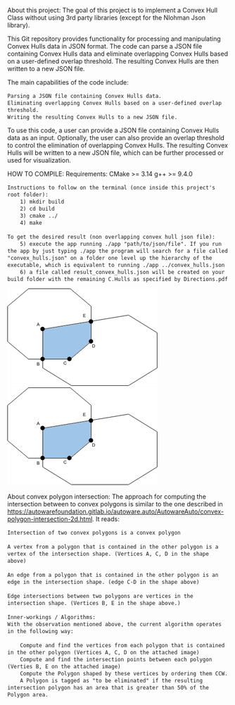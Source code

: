 About this project:
The goal of this project is to implement a Convex Hull Class without using 3rd party libraries (except for the Nlohman Json library).

This Git repository provides functionality for processing and manipulating Convex Hulls data in JSON format. The code can parse a JSON file containing Convex Hulls data and eliminate overlapping Convex Hulls based on a user-defined overlap threshold. The resulting Convex Hulls are then written to a new JSON file.

The main capabilities of the code include:

    Parsing a JSON file containing Convex Hulls data.
    Eliminating overlapping Convex Hulls based on a user-defined overlap threshold.
    Writing the resulting Convex Hulls to a new JSON file.

To use this code, a user can provide a JSON file containing Convex Hulls data as an input. Optionally, the user can also provide an overlap threshold to control the elimination of overlapping Convex Hulls. The resulting Convex Hulls will be written to a new JSON file, which can be further processed or used for visualization.

HOW TO COMPILE:
    Requirements: 
        CMake >= 3.14
        g++ >= 9.4.0
    
    Instructions to follow on the terminal (once inside this project's root folder):
        1) mkdir build
        2) cd build 
        3) cmake ../ 
        4) make

    To get the desired result (non overlapping convex hull json file):
        5) execute the app running ./app "path/to/json/file". If you run the app by just typing ./app the program will search for a file called "convex_hulls.json" on a folder one level up the hierarchy of the executable, which is equivalent to running ./app ../convex_hulls.json
        6) a file called result_convex_hulls.json will be created on your build folder with the remaining C.Hulls as specified by Directions.pdf

![Example](./convex_polygon_intersection.png)
![Example](convex_polygon_intersection.png)

About convex polygon intersection:
    The approach for computing the intersection between to convex polygons is similar to the one described in https://autowarefoundation.gitlab.io/autoware.auto/AutowareAuto/convex-polygon-intersection-2d.html. It reads:

    Intersection of two convex polygons is a convex polygon
    
    A vertex from a polygon that is contained in the other polygon is a vertex of the intersection shape. (Vertices A, C, D in the shape above)
    
    An edge from a polygon that is contained in the other polygon is an edge in the intersection shape. (edge C-D in the shape above)
    
    Edge intersections between two polygons are vertices in the intersection shape. (Vertices B, E in the shape above.)

    Inner-workings / Algorithms:
    With the observation mentioned above, the current algorithm operates in the following way:

        Compute and find the vertices from each polygon that is contained in the other polygon (Vertices A, C, D on the attached image)
        Compute and find the intersection points between each polygon (Verties B, E on the attached image)
        Compute the Polygon shaped by these vertices by ordering them CCW.
        A Polygon is tagged as "to be eliminated" if the resulting intersection polygon has an area that is greater than 50% of the Polygon area.

